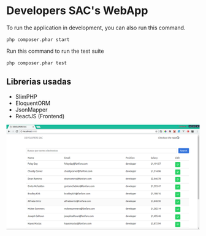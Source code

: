 # Developers SAC's WebApp

To run the application in development, you can also run this command. 

	php composer.phar start

Run this command to run the test suite

	php composer.phar test

## Librerias usadas 
* SlimPHP
* EloquentORM
* JsonMapper
* ReactJS (Frontend)

![](img/DEVELOPERS_SAC.png?raw=true)
